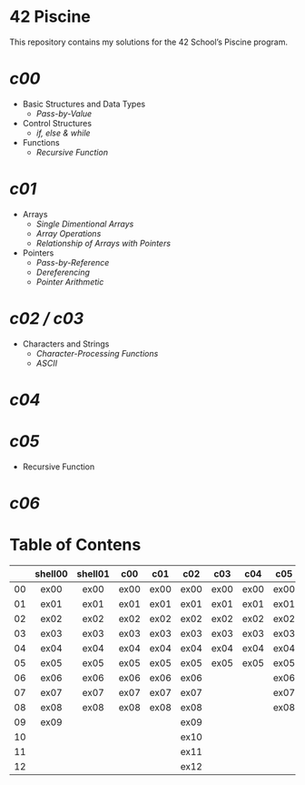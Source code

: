 # 42 Piscine
This repository contains my solutions for the 42 School’s Piscine program.
# *c00*
- Basic Structures and Data Types
  - _Pass-by-Value_
- Control Structures
  - _if, else & while_
- Functions
  - _Recursive Function_
# *c01*
- Arrays
  - _Single Dimentional Arrays_
  - _Array Operations_
  - _Relationship of Arrays with Pointers_
- Pointers
  - _Pass-by-Reference_
  - _Dereferencing_
  - _Pointer Arithmetic_
# *c02 / c03*
- Characters and Strings
  - _Character-Processing Functions_
  - _ASCII_
# *c04*
# *c05*
  - Recursive Function
# *c06*
# Table of Contens
|    | shell00 | shell01 | c00  | c01  | c02  | c03  | c04  | c05  | c06  | c07  | c08  |
| -- | :-----: | :-----: | ---- | ---- | ---- | ---- | ---- | ---- | ---- | ---- | ---- |
| 00 |  ex00   |  ex00   | ex00 | ex00 | ex00 | ex00 | ex00 | ex00 | ex00 | ex00 | ex00 |
| 01 |  ex01   |  ex01   | ex01 | ex01 | ex01 | ex01 | ex01 | ex01 | ex01 | ex01 | ex01 |
| 02 |  ex02   |  ex02   | ex02 | ex02 | ex02 | ex02 | ex02 | ex02 | ex02 | ex02 | ex02 |
| 03 |  ex03   |  ex03   | ex03 | ex03 | ex03 | ex03 | ex03 | ex03 | ex03 | ex03 | ex03 |
| 04 |  ex04   |  ex04   | ex04 | ex04 | ex04 | ex04 | ex04 | ex04 |      | ex04 |
| 05 |  ex05   |  ex05   | ex05 | ex05 | ex05 | ex05 | ex05 | ex05 |      | ex05 |
| 06 |  ex06   |  ex06   | ex06 | ex06 | ex06 |      |      | ex06 |
| 07 |  ex07   |  ex07   | ex07 | ex07 | ex07 |      |      | ex07 |
| 08 |  ex08   |  ex08   | ex08 | ex08 | ex08 |      |      | ex08 |
| 09 |  ex09   |         |      |      | ex09 |      |      |      |
| 10 |         |         |      |      | ex10 |      |      |      |
| 11 |         |         |      |      | ex11 |      |      |      |
| 12 |         |         |      |      | ex12 |      |      |      |
